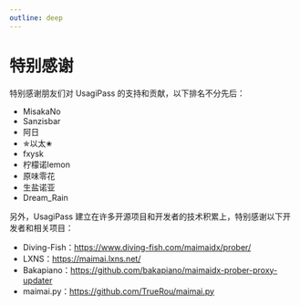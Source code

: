 ```yaml
---
outline: deep
---
```


# 特别感谢

特别感谢朋友们对 UsagiPass 的支持和贡献，以下排名不分先后：

- MisakaNo
- Sanzisbar
- 阿日
- ✯以太✬ 
- fxysk
- 柠檬诺lemon
- 原味零花
- 生盐诺亚
- Dream_Rain

另外，UsagiPass 建立在许多开源项目和开发者的技术积累上，特别感谢以下开发者和相关项目：

- Diving-Fish：https://www.diving-fish.com/maimaidx/prober/
- LXNS：https://maimai.lxns.net/
- Bakapiano：https://github.com/bakapiano/maimaidx-prober-proxy-updater
- maimai.py：https://github.com/TrueRou/maimai.py